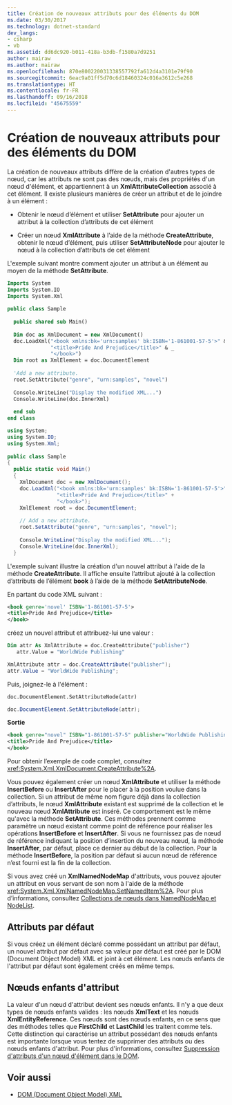 ```yaml
---
title: Création de nouveaux attributs pour des éléments du DOM
ms.date: 03/30/2017
ms.technology: dotnet-standard
dev_langs:
- csharp
- vb
ms.assetid: dd6dc920-b011-418a-b3db-f1580a7d9251
author: mairaw
ms.author: mairaw
ms.openlocfilehash: 870e800220031338557792fa612d4a3101e79f90
ms.sourcegitcommit: 6eac9a01ff5d70c6d18460324c016a3612c5e268
ms.translationtype: HT
ms.contentlocale: fr-FR
ms.lasthandoff: 09/16/2018
ms.locfileid: "45675559"
---
```

# <a name="creating-new-attributes-for-elements-in-the-dom"></a>Création de nouveaux attributs pour des éléments du DOM
La création de nouveaux attributs diffère de la création d'autres types de nœud, car les attributs ne sont pas des nœuds, mais des propriétés d'un nœud d'élément, et appartiennent à un **XmlAttributeCollection** associé à cet élément. Il existe plusieurs manières de créer un attribut et de le joindre à un élément :  
  
-   Obtenir le nœud d’élément et utiliser **SetAttribute** pour ajouter un attribut à la collection d’attributs de cet élément  
  
-   Créer un nœud **XmlAttribute** à l’aide de la méthode **CreateAttribute**, obtenir le nœud d’élément, puis utiliser **SetAttributeNode** pour ajouter le nœud à la collection d’attributs de cet élément  
  
 L'exemple suivant montre comment ajouter un attribut à un élément au moyen de la méthode **SetAttribute**.  
  
```vb  
Imports System  
Imports System.IO  
Imports System.Xml  
  
public class Sample  
  
  public shared sub Main()  
  
  Dim doc as XmlDocument = new XmlDocument()  
  doc.LoadXml("<book xmlns:bk='urn:samples' bk:ISBN='1-861001-57-5'>" & _  
              "<title>Pride And Prejudice</title>" & _  
              "</book>")  
  Dim root as XmlElement = doc.DocumentElement  
  
  'Add a new attribute.  
  root.SetAttribute("genre", "urn:samples", "novel")  
  
  Console.WriteLine("Display the modified XML...")  
  Console.WriteLine(doc.InnerXml)  
  
  end sub  
end class  
```  
  
```csharp  
using System;  
using System.IO;  
using System.Xml;  
  
public class Sample  
{  
  public static void Main()  
  {  
    XmlDocument doc = new XmlDocument();  
    doc.LoadXml("<book xmlns:bk='urn:samples' bk:ISBN='1-861001-57-5'>" +  
                "<title>Pride And Prejudice</title>" +  
                "</book>");  
    XmlElement root = doc.DocumentElement;  
  
    // Add a new attribute.  
    root.SetAttribute("genre", "urn:samples", "novel");  
  
    Console.WriteLine("Display the modified XML...");  
    Console.WriteLine(doc.InnerXml);  
  }  
```  
  
 L'exemple suivant illustre la création d'un nouvel attribut à l'aide de la méthode **CreateAttribute**. Il affiche ensuite l’attribut ajouté à la collection d’attributs de l’élément **book** à l’aide de la méthode **SetAttributeNode**.  
  
 En partant du code XML suivant :  
  
```xml  
<book genre='novel' ISBN='1-861001-57-5'>  
<title>Pride And Prejudice</title>  
</book>  
```  
  
 créez un nouvel attribut et attribuez-lui une valeur :  
  
```vb  
Dim attr As XmlAttribute = doc.CreateAttribute("publisher")  
   attr.Value = "WorldWide Publishing"  
```  
  
```csharp  
XmlAttribute attr = doc.CreateAttribute("publisher");  
attr.Value = "WorldWide Publishing";  
```  
  
 Puis, joignez-le à l'élément :  
  
```vb  
doc.DocumentElement.SetAttributeNode(attr)  
```  
  
```csharp  
doc.DocumentElement.SetAttributeNode(attr);  
```  
  
 **Sortie**  
  
```xml  
<book genre="novel" ISBN="1-861001-57-5" publisher="WorldWide Publishing">  
<title>Pride And Prejudice</title>  
</book>  
```  
  
 Pour obtenir l’exemple de code complet, consultez <xref:System.Xml.XmlDocument.CreateAttribute%2A>.  
  
 Vous pouvez également créer un nœud **XmlAttribute** et utiliser la méthode **InsertBefore** ou **InsertAfter** pour le placer à la position voulue dans la collection. Si un attribut de même nom figure déjà dans la collection d’attributs, le nœud **XmlAttribute** existant est supprimé de la collection et le nouveau nœud **XmlAttribute** est inséré. Ce comportement est le même qu'avec la méthode **SetAttribute**. Ces méthodes prennent comme paramètre un nœud existant comme point de référence pour réaliser les opérations **InsertBefore** et **InsertAfter**. Si vous ne fournissez pas de nœud de référence indiquant la position d’insertion du nouveau nœud, la méthode **InsertAfter**, par défaut, place ce dernier au début de la collection. Pour la méthode **InsertBefore**, la position par défaut si aucun nœud de référence n’est fourni est la fin de la collection.  
  
 Si vous avez créé un **XmlNamedNodeMap** d'attributs, vous pouvez ajouter un attribut en vous servant de son nom à l'aide de la méthode <xref:System.Xml.XmlNamedNodeMap.SetNamedItem%2A>. Pour plus d’informations, consultez [Collections de nœuds dans NamedNodeMap et NodeList](../../../../docs/standard/data/xml/node-collections-in-namednodemaps-and-nodelists.md).  
  
## <a name="default-attributes"></a>Attributs par défaut  
 Si vous créez un élément déclaré comme possédant un attribut par défaut, un nouvel attribut par défaut avec sa valeur par défaut est créé par le DOM (Document Object Model) XML et joint à cet élément. Les nœuds enfants de l'attribut par défaut sont également créés en même temps.  
  
## <a name="attribute-child-nodes"></a>Nœuds enfants d'attribut  
 La valeur d'un nœud d'attribut devient ses nœuds enfants. Il n'y a que deux types de nœuds enfants valides : les nœuds **XmlText** et les nœuds **XmlEntityReference**. Ces nœuds sont des nœuds enfants, en ce sens que des méthodes telles que **FirstChild** et **LastChild** les traitent comme tels. Cette distinction qui caractérise un attribut possédant des nœuds enfants est importante lorsque vous tentez de supprimer des attributs ou des nœuds enfants d'attribut. Pour plus d'informations, consultez [Suppression d'attributs d'un nœud d'élément dans le DOM](../../../../docs/standard/data/xml/removing-attributes-from-an-element-node-in-the-dom.md).  
  
## <a name="see-also"></a>Voir aussi

- [DOM (Document Object Model) XML](../../../../docs/standard/data/xml/xml-document-object-model-dom.md)
